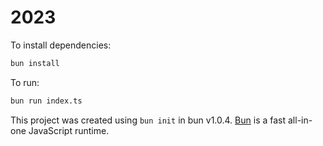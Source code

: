# 2023

To install dependencies:

```bash
bun install
```

To run:

```bash
bun run index.ts
```

This project was created using `bun init` in bun v1.0.4. [Bun](https://bun.sh) is a fast all-in-one JavaScript runtime.
